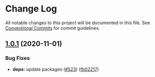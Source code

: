 # Change Log

All notable changes to this project will be documented in this file.
See [Conventional Commits](https://conventionalcommits.org) for commit guidelines.

## [1.0.1](https://github.com/LekoArts/gatsby-themes/compare/@lekoarts/gatsby-theme-jodie@1.0.0...@lekoarts/gatsby-theme-jodie@1.0.1) (2020-11-01)


### Bug Fixes

* **deps:** update packages ([#523](https://github.com/LekoArts/gatsby-themes/issues/523)) ([fb02217](https://github.com/LekoArts/gatsby-themes/commit/fb0221761af80e753990b5d2f2b410c98748ca02))
